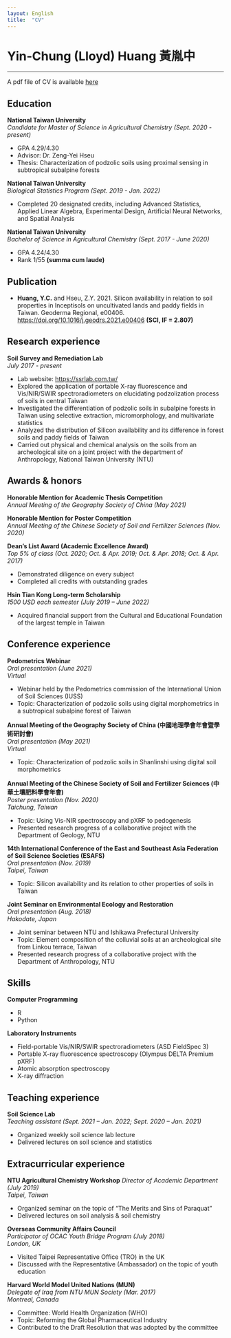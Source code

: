 ```yaml
---
layout: English
title:  "CV"
---  
```

# Yin-Chung (Lloyd) Huang 黃胤中  
***  
A pdf file of CV is available <a href="https://lloydychuang.github.io/assets/site_CV.pdf" target="_blank">here</a>  
## Education  
**National Taiwan University**  
*Candidate for Master of Science in Agricultural Chemistry (Sept. 2020 - present)*  
- GPA 4.29/4.30
- Advisor: Dr. Zeng-Yei Hseu
- Thesis: Characterization of podzolic soils using proximal sensing in subtropical subalpine forests   

**National Taiwan University**   
*Biological Statistics Program (Sept. 2019 - Jan. 2022)*  
-	Completed 20 designated credits, including Advanced Statistics, Applied Linear Algebra, Experimental Design, Artificial Neural Networks, and Spatial Analysis  

**National Taiwan University**  
*Bachelor of Science in Agricultural Chemistry (Sept. 2017 - June 2020)*  
-	GPA 4.24/4.30
-	Rank 1/55 **(summa cum laude)**  
  
## Publication  
- **Huang, Y.C.** and Hseu, Z.Y. 2021. Silicon availability in relation to soil properties in Inceptisols on uncultivated lands and paddy fields in Taiwan. Geoderma Regional, e00406. <a href="https://doi.org/10.1016/j.geodrs.2021.e00406" target="_blank">https://doi.org/10.1016/j.geodrs.2021.e00406</a> **(SCI, IF = 2.807)**  
  
## Research experience  
**Soil Survey and Remediation Lab**  
*July 2017 - present*  
- Lab website: <a href="https://ssrlab.com.tw/" target="_blank">https://ssrlab.com.tw/</a>
- Explored the application of portable X-ray fluorescence and Vis/NIR/SWIR spectroradiometers on elucidating podzolization process of soils in central Taiwan
-	Investigated the differentiation of podzolic soils in subalpine forests in Taiwan using selective extraction, micromorphology, and multivariate statistics
-	Analyzed the distribution of Silicon availability and its difference in forest soils and paddy fields of Taiwan
-	Carried out physical and chemical analysis on the soils from an archeological site on a joint project with the department of Anthropology, National Taiwan University (NTU)  
  
## Awards & honors  
**Honorable Mention for Academic Thesis Competition**  
*Annual Meeting of the Geography Society of China (May 2021)*  
  
**Honorable Mention for Poster Competition**  
*Annual Meeting of the Chinese Society of Soil and Fertilizer Sciences (Nov. 2020)*  
  
**Dean’s List Award (Academic Excellence Award)**  
*Top 5% of class (Oct. 2020; Oct. & Apr. 2019; Oct. & Apr. 2018; Oct. & Apr. 2017)*  
-	Demonstrated diligence on every subject
-	Completed all credits with outstanding grades  
  
**Hsin Tian Kong Long-term Scholarship**  
*1500 USD each semester (July 2019 – June 2022)*  
-	Acquired financial support from the Cultural and Educational Foundation of the largest temple in Taiwan  
   
## Conference experience  
**Pedometrics Webinar**  
*Oral presentation (June 2021)*  
*Virtual*  
- Webinar held by the Pedometrics commission of the International Union of Soil Sciences (IUSS)  
-	Topic: Characterization of podzolic soils using digital morphometrics in a subtropical subalpine forest of Taiwan  
  
**Annual Meeting of the Geography Society of China (中國地理學會年會暨學術研討會)**  
*Oral presentation (May 2021)*  
*Virtual*  
-	Topic: Characterization of podzolic soils in Shanlinshi using digital soil morphometrics  
  
**Annual Meeting of the Chinese Society of Soil and Fertilizer Sciences (中華土壤肥料學會年會)**  
*Poster presentation (Nov. 2020)*  
*Taichung, Taiwan*  
-	Topic: Using Vis-NIR spectroscopy and pXRF to pedogenesis
-	Presented research progress of a collaborative project with the Department of Geology, NTU  
  
**14th International Conference of the East and Southeast Asia Federation of Soil Science Societies (ESAFS)**  
*Oral presentation (Nov. 2019)*  
*Taipei, Taiwan*  
-	Topic: Silicon availability and its relation to other properties of soils in Taiwan  
  
**Joint Seminar on Environmental Ecology and Restoration**  
*Oral presentation (Aug. 2018)*  
*Hakodate, Japan*  
-	Joint seminar between NTU and Ishikawa Prefectural University
-	Topic: Element composition of the colluvial soils at an archeological site from Linkou terrace, Taiwan
-	Presented research progress of a collaborative project with the Department of Anthropology, NTU  
  
## Skills  
**Computer Programming**  
-	R
-	Python
  
**Laboratory Instruments**  
-	Field-portable Vis/NIR/SWIR spectroradiometers (ASD FieldSpec 3)
-	Portable X-ray fluorescence spectroscopy (Olympus DELTA Premium pXRF)
-	Atomic absorption spectroscopy
-	X-ray diffraction  
  
## Teaching experience  
**Soil Science Lab**  
*Teaching assistant (Sept. 2021 – Jan. 2022; Sept. 2020 – Jan. 2021)*
-	Organized weekly soil science lab lecture
-	Delivered lectures on soil science and statistics  
  
## Extracurricular experience  
**NTU Agricultural Chemistry Workshop** 
*Director of Academic Department (July 2019)*  
*Taipei, Taiwan*  
-	Organized seminar on the topic of “The Merits and Sins of Paraquat”
-	Delivered lectures on soil analysis & soil chemistry  
  
**Overseas Community Affairs Council**  
*Participator of OCAC Youth Bridge Program (July 2018)*  
*London, UK*  
-	Visited Taipei Representative Office (TRO) in the UK
-	Discussed with the Representative (Ambassador) on the topic of youth education  
  
**Harvard World Model United Nations (MUN)**  
*Delegate of Iraq from NTU MUN Society (Mar. 2017)*  
*Montreal, Canada*  
-	Committee: World Health Organization (WHO)
-	Topic: Reforming the Global Pharmaceutical Industry
-	Contributed to the Draft Resolution that was adopted by the committee


